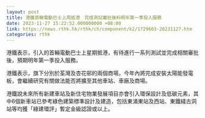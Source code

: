 ```yaml
---
layout: post
title: 港鐵首輛電動巴士上周抵港　完成測試審批後料明年第一季投入服務
date: 2023-11-27 15:22:52.000000000 +08:00
link: https://news.rthk.hk/rthk/ch/component/k2/1729603-20231127.htm
categories: rthk
---
```


港鐵表示，引入的首輛電動巴士上星期抵港，有待進行一系列測試並完成相關審批後，預期明年第一季投入服務。

港鐵表示，旗下分別於荃灣及杏花邨的兩個商場，今年內將完成安裝太陽能發電板，會繼續研究有關做法能否將擴至其他車站、車廠及商場。

港鐵說未來所有新建車站及新住宅物業發展項目亦會引入環保設計及低碳元素，其中6個新車站已參考綠色建築標準設計及建造，包括東涌東站及西站、東鐵綫古洞站等均獲「綠建環評」暫定金級認證或以上。
